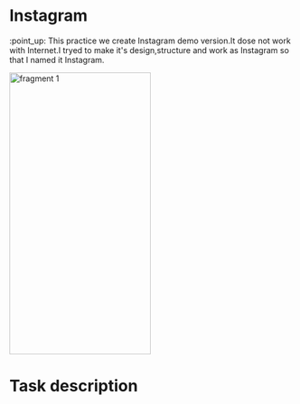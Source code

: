 # Instagram
<html>


<body>

<p>
:point_up: This practice we create Instagram demo version.It dose not work with Internet.I tryed to make it's design,structure and work as Instagram so that I named it Instagram.
</p>

<img alt="fragment 1" src="https://media.giphy.com/media/xRoiXGtgwo1Eiypnos/giphy.gif" width="250" height="500"/>

<h1>
 Task description
</h1>



<p>


</p>
</body>

</html>
